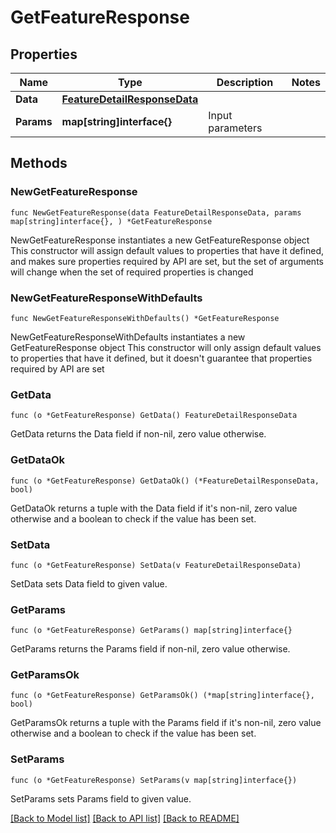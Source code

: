 # GetFeatureResponse

## Properties

Name | Type | Description | Notes
------------ | ------------- | ------------- | -------------
**Data** | [**FeatureDetailResponseData**](FeatureDetailResponseData.md) |  | 
**Params** | **map[string]interface{}** | Input parameters | 

## Methods

### NewGetFeatureResponse

`func NewGetFeatureResponse(data FeatureDetailResponseData, params map[string]interface{}, ) *GetFeatureResponse`

NewGetFeatureResponse instantiates a new GetFeatureResponse object
This constructor will assign default values to properties that have it defined,
and makes sure properties required by API are set, but the set of arguments
will change when the set of required properties is changed

### NewGetFeatureResponseWithDefaults

`func NewGetFeatureResponseWithDefaults() *GetFeatureResponse`

NewGetFeatureResponseWithDefaults instantiates a new GetFeatureResponse object
This constructor will only assign default values to properties that have it defined,
but it doesn't guarantee that properties required by API are set

### GetData

`func (o *GetFeatureResponse) GetData() FeatureDetailResponseData`

GetData returns the Data field if non-nil, zero value otherwise.

### GetDataOk

`func (o *GetFeatureResponse) GetDataOk() (*FeatureDetailResponseData, bool)`

GetDataOk returns a tuple with the Data field if it's non-nil, zero value otherwise
and a boolean to check if the value has been set.

### SetData

`func (o *GetFeatureResponse) SetData(v FeatureDetailResponseData)`

SetData sets Data field to given value.


### GetParams

`func (o *GetFeatureResponse) GetParams() map[string]interface{}`

GetParams returns the Params field if non-nil, zero value otherwise.

### GetParamsOk

`func (o *GetFeatureResponse) GetParamsOk() (*map[string]interface{}, bool)`

GetParamsOk returns a tuple with the Params field if it's non-nil, zero value otherwise
and a boolean to check if the value has been set.

### SetParams

`func (o *GetFeatureResponse) SetParams(v map[string]interface{})`

SetParams sets Params field to given value.



[[Back to Model list]](../README.md#documentation-for-models) [[Back to API list]](../README.md#documentation-for-api-endpoints) [[Back to README]](../README.md)


